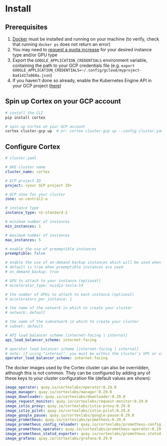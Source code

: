 # Install

## Prerequisites

1. [Docker](https://docs.docker.com/install) must be installed and running on your machine (to verify, check that running `docker ps` does not return an error)
1. You may need to [request a quota increase](https://cloud.google.com/compute/quotas) for your desired instance type and/or GPU type
1. Export the `GOOGLE_APPLICATION_CREDENTIALS` environment variable, containing the path to your GCP credentials file (e.g. `export GOOGLE_APPLICATION_CREDENTIALS=~/.config/gcloud/myproject-8a41417a968a.json`)
1. If you haven't done so already, enable the Kubernetes Engine API in your GCP project ([here](https://console.developers.google.com/apis/api/container.googleapis.com/overview))

## Spin up Cortex on your GCP account

```bash
# install the CLI
pip install cortex

# spin up Cortex on your GCP account
cortex cluster-gcp up  # or: cortex cluster-gcp up --config cluster.yaml (see configuration options below)
```

## Configure Cortex

```yaml
# cluster.yaml

# GKE cluster name
cluster_name: cortex

# GCP project ID
project: <your GCP project ID>

# GCP zone for your cluster
zone: us-central1-a

# instance type
instance_type: n1-standard-2

# minimum number of instances
min_instances: 1

# maximum number of instances
max_instances: 5

# enable the use of preemptible instances
preemptible: false

# enable the use of on-demand backup instances which will be used when preemptible capacity runs out
# default is true when preemptible instances are used
# on_demand_backup: true

# GPU to attach to your instance (optional)
# accelerator_type: nvidia-tesla-t4

# the number of GPUs to attach to each instance (optional)
# accelerators_per_instance: 1

# the name of the network in which to create your cluster
# network: default

# the name of the subnetwork in which to create your cluster
# subnet: default

# API load balancer scheme [internet-facing | internal]
api_load_balancer_scheme: internet-facing

# operator load balancer scheme [internet-facing | internal]
# note: if using "internal", you must be within the cluster's VPC or configure VPC Peering to connect your CLI to your cluster operator
operator_load_balancer_scheme: internet-facing
```

The docker images used by the Cortex cluster can also be overridden, although this is not common. They can be configured by adding any of these keys to your cluster configuration file (default values are shown):

<!-- CORTEX_VERSION_BRANCH_STABLE -->
```yaml
image_operator: quay.io/cortexlabs/operator:0.29.0
image_manager: quay.io/cortexlabs/manager:0.29.0
image_downloader: quay.io/cortexlabs/downloader:0.29.0
image_request_monitor: quay.io/cortexlabs/request-monitor:0.29.0
image_istio_proxy: quay.io/cortexlabs/istio-proxy:0.29.0
image_istio_pilot: quay.io/cortexlabs/istio-pilot:0.29.0
image_google_pause: quay.io/cortexlabs/google-pause:0.29.0
image_prometheus: quay.io/cortexlabs/prometheus:0.29.0
image_prometheus_config_reloader: quay.io/cortexlabs/prometheus-config-reloader:0.29.0
image_prometheus_operator: quay.io/cortexlabs/prometheus-operator:0.29.0
image_prometheus_statsd_exporter: quay.io/cortexlabs/prometheus-statsd-exporter:0.29.0
image_grafana: quay.io/cortexlabs/grafana:0.29.0
```
